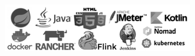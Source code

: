 <!-- ### Hi there 👋 -->

![images](https://github.com/AzarguNazari/AzarguNazari/blob/main/skills.jpg?raw=true)

<!--
**AzarguNazari/AzarguNazari** is a ✨ _special_ ✨ repository because its `README.md` (this file) appears on your GitHub profile.

Here are some ideas to get you started:

- 🔭 I’m currently working on ...
- 🌱 I’m currently learning ...
- 👯 I’m looking to collaborate on ...
- 🤔 I’m looking for help with ...
- 💬 Ask me about ...
- 📫 How to reach me: ...
- 😄 Pronouns: ...
- ⚡ Fun fact: ...
-->
